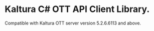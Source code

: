 # Kaltura C# OTT API Client Library.
Compatible with Kaltura OTT server version 5.2.6.6113 and above.
